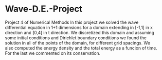 # Wave-D.E.-Project
Project 4 of Numerical Methods
In this project we solved the wave differential equation in 1+1 dimensions for a domain extending in [-1,1] in x direction and [0,4] in t direction. We discretized this domain and assuming some initial conditions and Dirichlet boundary conditions we found the solution in all of the points of the domain, for different grid spacings. We also computed the energy density and the total energy as a funcion of time. For the last we commented on its conservation.
